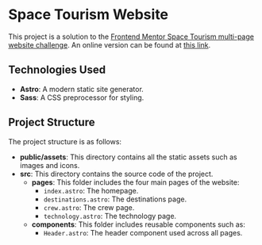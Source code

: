 # Space Tourism Website

This project is a solution to the [Frontend Mentor Space Tourism multi-page website challenge](https://www.frontendmentor.io/challenges/space-tourism-multipage-website-gRWj1URZ3). An online version can be found at [this link](https://space-tourism-git-main-mhy88612345163coms-projects.vercel.app/).

## Technologies Used

- **Astro**: A modern static site generator.
- **Sass**: A CSS preprocessor for styling.

## Project Structure

The project structure is as follows:

- **public/assets**: This directory contains all the static assets such as images and icons.
- **src**: This directory contains the source code of the project.
  - **pages**: This folder includes the four main pages of the website:
    - `index.astro`: The homepage.
    - `destinations.astro`: The destinations page.
    - `crew.astro`: The crew page.
    - `technology.astro`: The technology page.
  - **components**: This folder includes reusable components such as:
    - `Header.astro`: The header component used across all pages.
     
